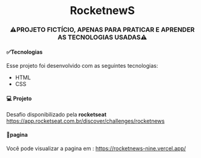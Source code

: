 <h1 align="center"> RocketnewS </h1>

<h3 align="center"> ⚠️PROJETO FICTÍCIO, APENAS PARA PRATICAR E APRENDER AS TECNOLOGIAS USADAS⚠️ </h3>

<h4>✅Tecnologias</h4>

Esse projeto foi desenvolvido com as seguintes tecnologias:

- HTML
- CSS

<h4>💻 Projeto</h4>

Desafio disponibilizado pela <b>rocketseat</b> <br>
https://app.rocketseat.com.br/discover/challenges/rocketnews

<h4>📱pagina</h4>

Você pode visualizar a pagina em : https://rocketnews-nine.vercel.app/
